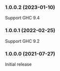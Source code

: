 ### 1.0.0.2 (2023-01-10)

Support GHC 9.4

### 1.0.0.1 (2022-02-25)

Support GHC 9.2

### 1.0.0.0 (2021-07-27)

Initial release
